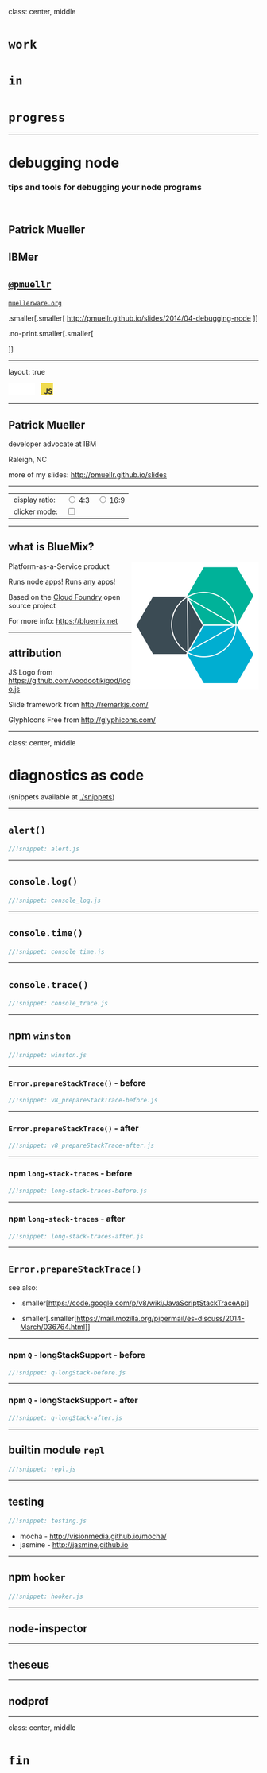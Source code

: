 class: center, middle

# `work`
# `in`
# `progress`

--------------------------------------------------------------------------------

# debugging node

### tips and tools for debugging your node programs

&nbsp;

Patrick Mueller
-
IBMer
-
[`@pmuellr`](https://twitter.com/pmuellr)
-
[`muellerware.org`](http://muellerware.org)

.smaller[.smaller[
<http://pmuellr.github.io/slides/2014/04-debugging-node>
]]

.no-print.smaller[.smaller[
<!-- [{pdf}](index.pdf) -->
]]

--------------------------------------------------------------------------------

layout: true

<div class="page-icon">
  <img id="ibm-8-bar-icon" height=24 src="../../images/ibm-8-bar-trans.png">
  &nbsp;
  <img height=24 src="../../images/js.png">
  &nbsp;
</div>

--------------------------------------------------------------------------------

## Patrick Mueller

developer advocate at IBM

Raleigh, NC

more of my slides: <http://pmuellr.github.io/slides>

<div class="no-print">
<hr>
<table>
<tr><td>
&nbsp;display ratio:&nbsp;
<td>
<input id="button-display-ratio-4"  type="radio" name="display-ratio" value="4:3">  4:3
&nbsp;&nbsp;
<input id="button-display-ratio-16" type="radio" name="display-ratio" value="16:9"> 16:9
<tr><td>
&nbsp;clicker mode:&nbsp;
<td>
<input id="button-clicker" type="checkbox" value="toggle">
</table>
</div>

--------------------------------------------------------------------------------

## what is BlueMix?

<img src="../../images/bluemix.png" width=256 style="background: #fff; float: right">

Platform-as-a-Service product

Runs node apps! Runs any apps!

Based on the [Cloud Foundry](http://cloudfoundry.org) open source project

For more info: <https://bluemix.net>

--------------------------------------------------------------------------------

## attribution

JS Logo from <https://github.com/voodootikigod/logo.js>

Slide framework from <http://remarkjs.com/>

GlyphIcons Free from <http://glyphicons.com/>

--------------------------------------------------------------------------------

class: center, middle

# diagnostics as code

(snippets available at [./snippets](snippets/index.html))

--------------------------------------------------------------------------------

## `alert()`

```js
//!snippet: alert.js
```

--------------------------------------------------------------------------------

## `console.log()`

```js
//!snippet: console_log.js
```

--------------------------------------------------------------------------------

## `console.time()`

```js
//!snippet: console_time.js
```

--------------------------------------------------------------------------------

## `console.trace()`

```js
//!snippet: console_trace.js
```

--------------------------------------------------------------------------------

## npm `winston`

```js
//!snippet: winston.js
```

--------------------------------------------------------------------------------

### `Error.prepareStackTrace()` - before

```js
//!snippet: v8_prepareStackTrace-before.js
```

--------------------------------------------------------------------------------

### `Error.prepareStackTrace()` - after

```js
//!snippet: v8_prepareStackTrace-after.js
```

--------------------------------------------------------------------------------

### npm `long-stack-traces` - before

```js
//!snippet: long-stack-traces-before.js
```

--------------------------------------------------------------------------------

### npm `long-stack-traces` - after

```js
//!snippet: long-stack-traces-after.js
```

--------------------------------------------------------------------------------

## `Error.prepareStackTrace()`

see also:

* .smaller[<https://code.google.com/p/v8/wiki/JavaScriptStackTraceApi>]

* .smaller[.smaller[<https://mail.mozilla.org/pipermail/es-discuss/2014-March/036764.html>]]

--------------------------------------------------------------------------------

### npm `Q` - longStackSupport - before

```js
//!snippet: q-longStack-before.js
```

--------------------------------------------------------------------------------

### npm `Q` - longStackSupport - after

```js
//!snippet: q-longStack-after.js
```

--------------------------------------------------------------------------------

## builtin module `repl`

```js
//!snippet: repl.js
```

--------------------------------------------------------------------------------

## testing

```js
//!snippet: testing.js
```

* mocha - <http://visionmedia.github.io/mocha/>
* jasmine - <http://jasmine.github.io>

--------------------------------------------------------------------------------

## npm `hooker`

```js
//!snippet: hooker.js
```


--------------------------------------------------------------------------------

## node-inspector

--------------------------------------------------------------------------------

## theseus

--------------------------------------------------------------------------------

## nodprof

--------------------------------------------------------------------------------

class: center, middle

# `fin`
